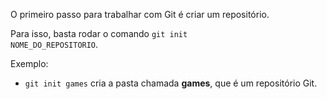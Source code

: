 O primeiro passo para trabalhar com Git é criar um repositório.

Para isso, basta rodar o comando <code>git init NOME\_DO\_REPOSITORIO</code>.

Exemplo:

* `git init games` cria a pasta chamada **games**, que é um repositório Git.
